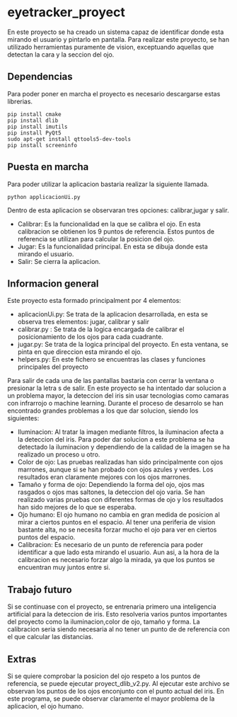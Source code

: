 # eyetracker_proyect
En este proyecto se ha creado un sistema capaz de identificar donde esta mirando el usuario y pintarlo en pantalla. Para realizar este proyecto, se han utilizado herramientas puramente de vision, exceptuando aquellas que detectan la cara y la seccion del ojo.
## Dependencias 
Para poder poner en marcha el proyecto es necesario descargarse estas librerias.
```
pip install cmake
pip install dlib
pip install imutils
pip install PyQt5
sudo apt-get install qttools5-dev-tools
pip install screeninfo
```
## Puesta en marcha
Para poder utilizar la aplicacion bastaria realizar la siguiente llamada.
```
python applicacionUi.py
```
Dentro de esta aplicacion se observaran tres opciones: calibrar,jugar y salir.
* Calibrar: Es la funcionalidad en la que se calibra el ojo. En esta calibracion se obtienen los 9 puntos de referencia. Estos puntos de referencia se utilizan para calcular la posicion del ojo.
* Jugar: Es la funcionalidad principal. En esta se dibuja donde esta mirando el usuario.
* Salir: Se cierra la aplicacion.
## Informacion general
Este proyecto esta formado principalment por 4 elementos:
* aplicacionUi.py: Se trata de la aplicacion desarrollada, en esta se observa tres elementos: jugar, calibrar y salir
* calibrar.py : Se trata de la logica encargada de calibrar el posicionamiento de los ojos para cada cuadrante.
* jugar.py: Se trata de la logica principal del proyecto. En esta ventana, se pinta en que direccion esta mirando el ojo.
* helpers.py: En este fichero se encuentras las clases y funciones principales del proyecto

Para salir de cada una de las pantallas bastaria con cerrar la ventana o presionar la letra s de salir. En este proyecto se ha intentado dar solucion a un problema mayor, la deteccion del iris sin usar tecnologias como camaras con infrarrojo o machine learning. Durante el proceso de desarrolo se han encontrado grandes problemas a los que dar solucion, siendo los siguientes:
* Iluminacion: Al tratar la imagen mediante filtros, la iluminacion afecta a la deteccion del iris. Para poder dar solucion a este problema se ha detectado la iluminacion y dependiendo de la calidad de la imagen se ha realizado un proceso u otro.
* Color de ojo: Las pruebas realizadas han sido principalmente con ojos marrones, aunque si se han probado con ojos azules y verdes. Los resultados eran claramente mejores con los ojos marrones.
* Tamaño y forma de ojo: Dependiendo la forma del ojo, ojos mas rasgados o ojos mas saltones, la deteccion del ojo varia. Se han realizado varias pruebas con diferentes formas de ojo y los resultados han sido mejores de lo que se esperaba.
* Ojo humano: El ojo humano no cambia en gran medida de posicion al mirar a ciertos puntos en el espacio. Al tener una periferia de vision bastante alta, no se necesita forzar mucho el ojo para ver en ciertos puntos del espacio.
* Calibracion: Es necesario de un punto de referencia para poder identificar a que lado esta mirando el usuario. Aun asi, a la hora de la calibracion es necesario forzar algo la mirada, ya que los puntos se encuentran muy juntos entre si.
## Trabajo futuro
Si se continuase con el proyecto, se entrenaria primero una inteligencia artificial para la deteccion de iris. Esto resolveria varios puntos importantes del proyecto como la iluminacion,color de ojo, tamaño y forma. La calibracion seria siendo necesaria al no tener un punto de de referencia con el que calcular las distancias.
## Extras
Si se quiere comprobar la posicion del ojo respeto a los puntos de referencia, se puede ejecutar proyect_dlib_v2.py. Al ejecutar este archivo se observan los puntos de los ojos enconjunto con el punto actual del iris. En este programa, se puede observar claramente el mayor problema de la aplicacion, el ojo humano.
